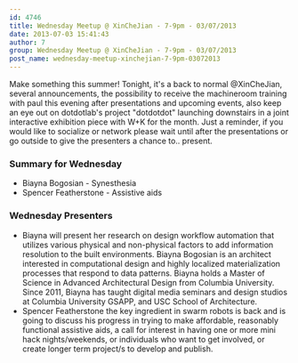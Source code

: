 ```yaml
---
id: 4746
title: Wednesday Meetup @ XinCheJian - 7-9pm - 03/07/2013
date: 2013-07-03 15:41:43
author: 7
group: Wednesday Meetup @ XinCheJian - 7-9pm - 03/07/2013
post_name: wednesday-meetup-xinchejian-7-9pm-03072013
---
```


Make something this summer! Tonight, it's a back to normal @XinCheJian, several announcements, the possibility to receive the machineroom training with paul this evening after presentations and upcoming events, also keep an eye out on dotdotlab's project "dotdotdot" launching downstairs in a joint interactive exhibition piece with W+K for the month. Just a reminder, if you would like to socialize or network please wait until after the presentations or go outside to give the presenters a chance to.. present.

### Summary for Wednesday

* Biayna Bogosian - Synesthesia
* Spencer Featherstone - Assistive aids

### Wednesday Presenters

* Biayna will present her research on design workflow automation that utilizes various physical and non-physical factors to add information resolution to the built environments. Biayna Bogosian is an architect interested in computational design and highly localized materialization processes that respond to data patterns. Biayna holds a Master of Science in Advanced Architectural Design from Columbia University. Since 2011, Biayna has taught digital media seminars and design studios at Columbia University GSAPP, and USC School of Architecture.
* Spencer Featherstone the key ingredient in swarm robots is back and is going to discuss his progress in trying to make affordable, reasonably functional assistive aids, a call for interest in having one or more mini hack nights/weekends, or individuals who want to get involved, or create longer term project/s to develop and publish.